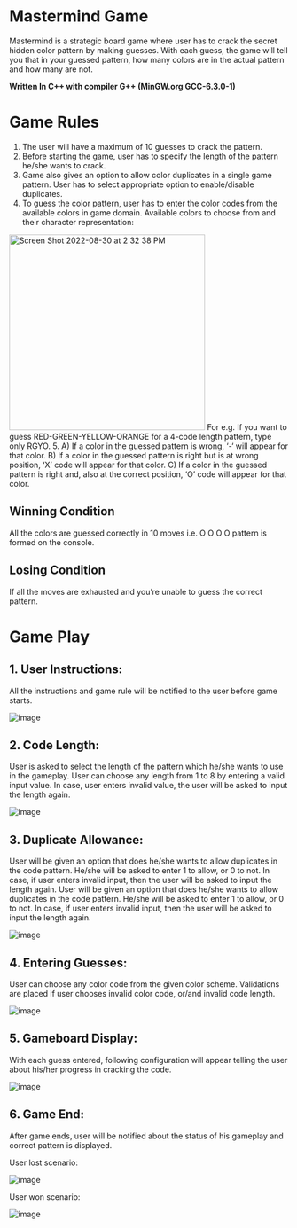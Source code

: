 # Mastermind Game

Mastermind is a strategic board game where user has to crack the secret hidden color pattern by making guesses. With each guess, the game will tell you that in your guessed pattern, how many colors are in the actual pattern and how many are not.

**Written In C++ with compiler G++ (MinGW.org GCC-6.3.0-1)**

# Game Rules

1. The user will have a maximum of 10 guesses to crack the pattern.
2. Before starting the game, user has to specify the length of the pattern he/she wants to crack.
3. Game also gives an option to allow color duplicates in a single game pattern. User has to select appropriate option to enable/disable duplicates.
4. To guess the color pattern, user has to enter the color codes from the available colors in game domain.
Available colors to choose from and their character representation:
<img width="353" alt="Screen Shot 2022-08-30 at 2 32 38 PM" src="https://user-images.githubusercontent.com/85970478/187526930-42aed298-50e0-4b62-8c89-533802140623.png">
For e.g. If you want to guess RED-GREEN-YELLOW-ORANGE for a 4-code length pattern, type only RGYO.
5. A) If a color in the guessed pattern is wrong, ‘-‘ will appear for that color.
   B) If a color in the guessed pattern is right but is at wrong position, ‘X’ code will appear for that color.
   C) If a color in the guessed pattern is right and, also at the correct position, ‘O’ code will appear for that color.
   
## Winning Condition
All the colors are guessed correctly in 10 moves i.e. O O O O pattern is formed on the console.

## Losing Condition
If all the moves are exhausted and you’re unable to guess the correct pattern.

# Game Play
## 1. User Instructions:
All the instructions and game rule will be notified to the user before game starts.

![image](https://user-images.githubusercontent.com/85970478/187520312-2e27ffe6-d550-4759-90ce-6855025c88f5.png)

## 2. Code Length:
User is asked to select the length of the pattern which he/she wants to use in the gameplay. User can choose any length from 1 to 8 by entering a valid input value. In case, user enters invalid value, the user will be asked to input the length again.

![image](https://user-images.githubusercontent.com/85970478/187527227-ada11f4b-92b4-49f2-8c04-ac27d71ca4ea.png)

## 3. Duplicate Allowance:
User will be given an option that does he/she wants to allow duplicates in the code pattern. He/she will be asked to enter 1 to allow, or 0 to not. In case, if user enters invalid input, then the user will be asked to input the length again. User will be given an option that does he/she wants to allow duplicates in the code pattern. He/she will be asked to enter 1 to allow, or 0 to not. In case, if user enters invalid input, then the user will be asked to input the length again.

![image](https://user-images.githubusercontent.com/85970478/187527289-77bdef63-c82f-4f7a-a468-cd9c6e776aed.png)

## 4. Entering Guesses:
User can choose any color code from the given color scheme. Validations are placed if user chooses invalid color code, or/and invalid code length.

![image](https://user-images.githubusercontent.com/85970478/187527402-5d7d5524-20b6-4704-ab35-514013da9171.png)

## 5. Gameboard Display:
With each guess entered, following configuration will appear telling the user about his/her progress in cracking the code.

![image](https://user-images.githubusercontent.com/85970478/187527474-d5be36a9-f82e-4e6d-8cfa-b1569cbbef04.png)

## 6. Game End:
After game ends, user will be notified about the status of his gameplay and correct pattern is displayed.

User lost scenario:

![image](https://user-images.githubusercontent.com/85970478/187527669-d0fc84c2-a4d4-4cb0-834d-1d584f72b9f2.png)

User won scenario:

![image](https://user-images.githubusercontent.com/85970478/187527730-674af47a-b23f-4962-b409-18d290c49b3f.png)
